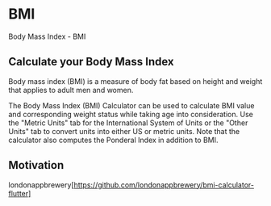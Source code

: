 # BMI 

Body Mass Index - BMI

## Calculate your Body Mass Index

Body mass index (BMI) is a measure of body fat based on height and weight that applies to adult men and women.

The Body Mass Index (BMI) Calculator can be used to calculate BMI value and corresponding weight status while taking age into consideration. Use the "Metric Units" tab for the International System of Units or the "Other Units" tab to convert units into either US or metric units. Note that the calculator also computes the Ponderal Index in addition to BMI.

## Motivation 

londonappbrewery[https://github.com/londonappbrewery/bmi-calculator-flutter]
